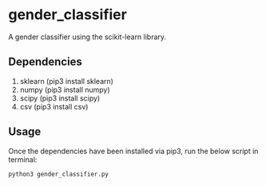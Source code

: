# gender_classifier
A gender classifier using the scikit-learn library. 

## Dependencies

1. sklearn (pip3 install sklearn)
2. numpy (pip3 install numpy)
3. scipy (pip3 install scipy)
4. csv (pip3 install csv)

## Usage

Once the dependencies have been installed via pip3, run the below script in terminal:

```
python3 gender_classifier.py
```

